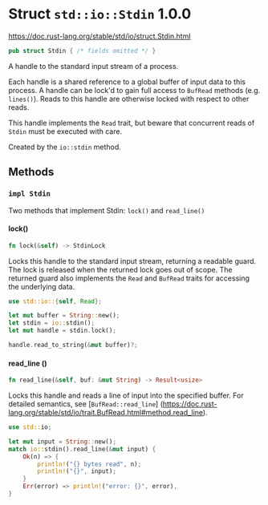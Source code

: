 # Struct `std::io::Stdin` 1.0.0

https://doc.rust-lang.org/stable/std/io/struct.Stdin.html

```rust
pub struct Stdin { /* fields omitted */ }
```
A handle to the standard input stream of a process.

Each handle is a shared reference to a global buffer of input data to this 
process. A handle can be lock'd to gain full access to `BufRead` methods 
(e.g. `lines()`). Reads to this handle are otherwise locked with respect to 
other reads.

This handle implements the `Read` trait, but beware that concurrent reads 
of `Stdin` must be executed with care.

Created by the `io::stdin` method.



## Methods

### `impl Stdin`

Two methods that implement Stdin: `lock()` and `read_line()`


#### lock()

```rust
fn lock(&self) -> StdinLock
```

Locks this handle to the standard input stream, returning a readable guard. 
The lock is released when the returned lock goes out of scope. The returned 
guard also implements the `Read` and `BufRead` traits for accessing the 
underlying data.

```rust
use std::io::{self, Read};

let mut buffer = String::new();
let stdin = io::stdin();
let mut handle = stdin.lock();

handle.read_to_string(&mut buffer)?;
```


#### read_line ()

```rust
fn read_line(&self, buf: &mut String) -> Result<usize>
```

Locks this handle and reads a line of input into the specified buffer. 
For detailed semantics, see [`BufRead::read_line`]
(https://doc.rust-lang.org/stable/std/io/trait.BufRead.html#method.read_line).

```rust
use std::io;

let mut input = String::new();
match io::stdin().read_line(&mut input) {
    Ok(n) => {
        println!("{} bytes read", n);
        println!("{}", input);
    }
    Err(error) => println!("error: {}", error),
}
```
